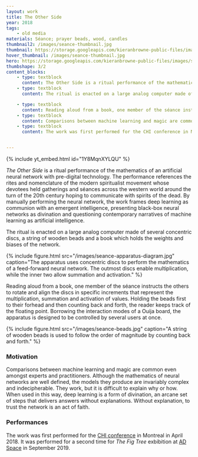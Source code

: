 ```yaml
---
layout: work
title: The Other Side
year: 2018
tags:
    - old media
materials: Séance; prayer beads, wood, candles
thumbnail2: /images/seance-thumbnail.jpg
thumbnail: https://storage.googleapis.com/kieranbrowne-public-files/images/seance_small.jpg
hover_thumbnail: /images/seance-thumbnail.jpg
hero: https://storage.googleapis.com/kieranbrowne-public-files/images/seance.jpg
thumbshape: 3/2
content_blocks:
    - type: textblock
      content: The Other Side is a ritual performance of the mathematics of an artificial neural network with pre-digital technology. The performance references the rites and nomenclature of the modern spiritualist movement whose devotees held gatherings and séances across the western world around the turn of the 20th century hoping to communicate with spirits of the dead. By manually performing the neural network, the work frames deep learning as communion with an emergent intelligence, presenting black-box neural networks as divination and questioning contemporary narratives of machine learning as artificial intelligence.
    - type: textblock
      content: The ritual is enacted on a large analog computer made of several concentric discs, a string of wooden beads and a book which holds the weights and biases of the network.

    - type: textblock
      content: Reading aloud from a book, one member of the séance instructs the others to rotate and align the discs in specific increments that represent the multiplication, summation and activation of values. Holding the beads first to their forhead and then counting back and forth, the reader keeps track of the floating point. Borrowing the interaction modes of a Ouija board, the apparatus is designed to be controlled by several users at once.
    - type: textblock
      content: Comparisons between machine learning and magic are common even amongst experts and practitioners. Although the mathematics of neural networks are well defined, the models they produce are invariably complex and indecipherable. They work, but it is difficult to explain why or how. When used in this way, deep learning is a form of divination, an arcane set of steps that delivers answers without explanations. Without explanation, to trust the network is an act of faith.
    - type: textblock
      content: The work was first performed for the CHI conference in Montreal in April 2018. It was performed for a second time for The Fig Tree exbibition at AD Space in September 2019.


---
```


{% include yt_embed.html id="1Y8MqnXYLQU" %}

*The Other Side* is a ritual performance of the mathematics of an artificial neural network with pre-digital technology. The performance references the rites and nomenclature of the modern spiritualist movement whose devotees held gatherings and séances across the western world around the turn of the 20th century hoping to communicate with spirits of the dead. By manually performing the neural network, the work frames deep learning as communion with an emergent intelligence, presenting black-box neural networks as divination and questioning contemporary narratives of machine learning as artificial intelligence.

The ritual is enacted on a large analog computer made of several concentric discs, a string of wooden beads and a book which holds the weights and biases of the network.

{% include figure.html src="/images/seance-apparatus-diagram.jpg" caption="The apparatus uses concentric discs to perform the mathematics of a feed-forward neural network. The outmost discs enable multiplication, while the inner two allow summation and activation." %}

Reading aloud from a book, one member of the séance instructs the others to rotate and align the discs in specific increments that represent the multiplication, summation and activation of values. Holding the beads first to their forhead and then counting back and forth, the reader keeps track of the floating point. Borrowing the interaction modes of a Ouija board, the apparatus is designed to be controlled by several users at once.


{% include figure.html src="/images/seance-beads.jpg" caption="A string of wooden beads is used to follow the order of magnitude by counting back and forth." %}

### Motivation

Comparisons between machine learning and magic are common even amongst experts and practitioners. Although the mathematics of neural networks are well defined, the models they produce are invariably complex and indecipherable. They work, but it is difficult to explain why or how. When used in this way, deep learning is a form of divination, an arcane set of steps that delivers answers without explanations. Without explanation, to trust the network is an act of faith.

### Performances

The work was first performed for the [CHI conference](https://chi2018.acm.org/) in Montreal in April 2018.
It was performed for a second time for *The Fig Tree* exbibition at [AD Space](https://www.arc.unsw.edu.au/art-design/ad-space) in September 2019.

